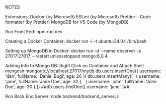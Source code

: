 NOTES

Extensions:
Docker (by Microsoft)
ESLint (by Microsoft)
Prettier – Code formatter (by Prettier)
MongoDB for VS Code (by MongoDB)

Run Front End:
npm run dev

Creating a Docker Container:
docker run -i -t ubuntu:24.04 /bin/bash

Setting up MongoDB in Docker:
docker run -d --name dbserver -p 27017:27017 --restart unlessstopped mongo:6.0.4

Adding Info to Mongo DB:
Right Click on Container and Attach Shell
mongosh mongodb://localhost:27017/mydb
db.users.insertOne({ username: 'dan', fullName: 'Daniel Bugl', age: 26 })
db.users.insertMany([   { username: 'jane', fullName: 'Jane Doe', age: 32 },   { username: 'john', fullName: 'John Doe', age: 30 } ])
##db.users.findOne({ username: 'jane' }##

Run Back End Server:
node backend/backend_server.js